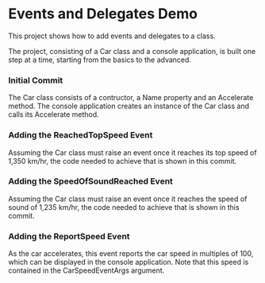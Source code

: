 ﻿# Events and Delegates Demo

This project shows how to add events and delegates to a class. 

The project, consisting of a Car class and a console application, is built one step at a time, starting from the basics to the advanced.

### Initial Commit

The Car class consists of a contructor, a Name property and an Accelerate method.
The console application creates an instance of the Car class and calls its Accelerate method.

### Adding the ReachedTopSpeed Event

Assuming the Car class must raise an event once it reaches its top speed of 1,350 km/hr, the code needed to achieve that is shown in this commit.

### Adding the SpeedOfSoundReached Event

Assuming the Car class must raise an event once it reaches the speed of sound of 1,235 km/hr, the code needed to achieve that is shown in this commit.

### Adding the ReportSpeed Event

As the car accelerates, this event reports the car speed in multiples of 100, which can be displayed in the console application. Note that this speed is contained in the CarSpeedEventArgs argument.